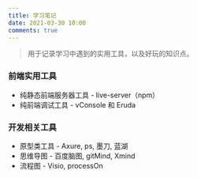```yaml
---
title: 学习笔记
date: 2021-03-30 10:00
comments: true
---
```


> 用于记录学习中遇到的实用工具，以及好玩的知识点。
<!-- more -->

### 前端实用工具
+ 纯静态前端服务器工具 - live-server（npm）
+ 纯前端调试工具 - vConsole 和 Eruda

### 开发相关工具
+ 原型类工具 - Axure, ps, 墨刀, 蓝湖
+ 思维导图 - 百度脑图, gitMind, Xmind
+ 流程图 - Visio, processOn